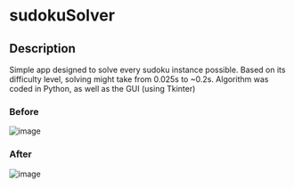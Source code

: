 # sudokuSolver
## Description
Simple app designed to solve every sudoku instance possible. Based on its difficulty level, solving might take from 0.025s to ~0.2s.
Algorithm was coded in Python, as well as the GUI (using Tkinter)

### Before
![image](https://github.com/Jankes02/sudokuSolver/assets/106553376/02d86ce3-70f7-419e-a697-5417c4dd3e46)

### After
![image](https://github.com/Jankes02/sudokuSolver/assets/106553376/cab44b85-4279-41b3-9688-3365c6193510)
